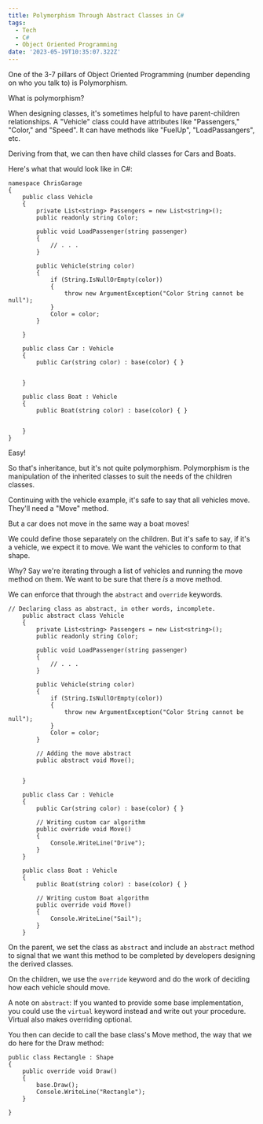 ```yaml
---
title: Polymorphism Through Abstract Classes in C#
tags:
  - Tech
  - C#
  - Object Oriented Programming
date: '2023-05-19T10:35:07.322Z'
---
```


One of the 3-7 pillars of Object Oriented Programming (number depending on who you talk to) is Polymorphism.

What is polymorphism?

When designing classes, it's sometimes helpful to have parent-children relationships. A "Vehicle" class could have attributes like "Passengers," "Color," and "Speed". It can have methods like "FuelUp", "LoadPassangers", etc.

Deriving from that, we can then have child classes for Cars and Boats.

Here's what that would look like in C#:

```
namespace ChrisGarage
{
    public class Vehicle
    {
        private List<string> Passengers = new List<string>();
        public readonly string Color;

        public void LoadPassenger(string passenger)
        {
            // . . .
        }

        public Vehicle(string color)
        {
            if (String.IsNullOrEmpty(color))
            {
                throw new ArgumentException("Color String cannot be null");
            }
            Color = color;
        }

    }

    public class Car : Vehicle
    {
        public Car(string color) : base(color) { }


    }

    public class Boat : Vehicle
    {
        public Boat(string color) : base(color) { }


    }
}
```

Easy!

So that's inheritance, but it's not quite polymorphism. Polymorphism is the manipulation of the inherited classes to suit the needs of the children classes.

Continuing with the vehicle example, it's safe to say that all vehicles move. They'll need a "Move" method.

But a car does not move in the same way a boat moves!

We could define those separately on the children. But it's safe to say, if it's a vehicle, we expect it to move. We want the vehicles to conform to that shape.

Why? Say we're iterating through a list of vehicles and running the move method on them. We want to be sure that there _is_ a move method.

We can enforce that through the `abstract` and `override` keywords.

```
// Declaring class as abstract, in other words, incomplete.
    public abstract class Vehicle
    {
        private List<string> Passengers = new List<string>();
        public readonly string Color;

        public void LoadPassenger(string passenger)
        {
            // . . .
        }

        public Vehicle(string color)
        {
            if (String.IsNullOrEmpty(color))
            {
                throw new ArgumentException("Color String cannot be null");
            }
            Color = color;
        }

        // Adding the move abstract
        public abstract void Move();


    }

    public class Car : Vehicle
    {
        public Car(string color) : base(color) { }

        // Writing custom car algorithm
        public override void Move()
        {
            Console.WriteLine("Drive");
        }
    }

    public class Boat : Vehicle
    {
        public Boat(string color) : base(color) { }

        // Writing custom Boat algorithm
        public override void Move()
        {
            Console.WriteLine("Sail");
        }
    }
```

On the parent, we set the class as `abstract` and include an `abstract` method to signal that we want this method to be completed by developers designing the derived classes.

On the children, we use the `override` keyword and do the work of deciding how each vehicle should move.

A note on `abstract`: If you wanted to provide some base implementation, you could use the `virtual` keyword instead and write out your procedure. Virtual also makes overriding optional.

You then can decide to call the base class's Move method, the way that we do here for the Draw method:

```
public class Rectangle : Shape
{
    public override void Draw()
    {
        base.Draw();
        Console.WriteLine("Rectangle");
    }

}

```
